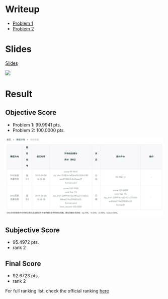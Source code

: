 # Writeup
* [Problem 1](https://github.com/shyoshyo/Datacon-9102-DNS/releases/download/v1.0/prob1wp.pdf)
* [Problem 2](https://github.com/shyoshyo/Datacon-9102-DNS/releases/download/v1.0/prob2wp.pdf)

# Slides

[Slides](https://github.com/shyoshyo/Datacon-9102-DNS/releases/download/v1.0/slides.pdf)

![](./fig/slides.jpg)

# Result
## Objective Score
* Problem 1: 99.9941 pts.
* Problem 2: 100.0000 pts.

![](./fig/result.png)

## Subjective Score
* 95.4972 pts.
* rank 2

## Final Score

* 92.6723 pts.
* rank 2

For full ranking list, check the official ranking [here](https://www.butian.net/Active/dataconRank.html)